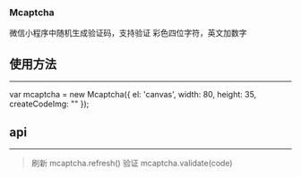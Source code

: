 ### Mcaptcha
微信小程序中随机生成验证码，支持验证
彩色四位字符，英文加数字

## 使用方法
-----------------------------------
var mcaptcha = new Mcaptcha({
            el: 'canvas',
            width: 80,
            height: 35,
            createCodeImg: ""
        });
        
## api
-----------------------------------
> 刷新 mcaptcha.refresh()
> 验证 mcaptcha.validate(code)
        
